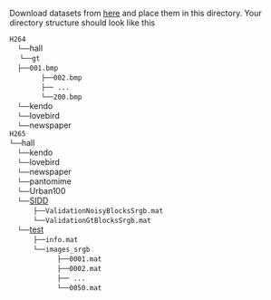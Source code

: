 Download datasets from [here](https://drive.google.com/drive/folders/1uQ6QSTeY4BqY2PYo3a4BNClJAucDV8-2?usp=sharing) and place them in this directory. Your directory structure should look like this

`H264` <br/>
  `└──`hall <br/>
        `└──gt` <br/>
        `├──001.bmp` <br/>
        `├──002.bmp` <br/>
        `├── ...    ` <br/>
        `└──200.bmp` <br/>
  `└──`kendo <br/>
  `└──`lovebird <br/>
  `└──`newspaper <br/>
`H265` <br/>
  `└──`hall <br/>
  `└──`kendo <br/>
  `└──`lovebird <br/>
  `└──`newspaper <br/>
  `└──`pantomime <br/>
  `└──`Urban100 <br/>
  `└──`[SIDD](https://www.eecs.yorku.ca/~kamel/sidd/benchmark.php) <br/>
      `├──ValidationNoisyBlocksSrgb.mat` <br/>
      `└──ValidationGtBlocksSrgb.mat` <br/>
  `└──`[test](https://noise.visinf.tu-darmstadt.de/downloads/) <br/>
      `├──info.mat` <br/>
      `└──images_srgb` <br/>
            `├──0001.mat` <br/>
            `├──0002.mat` <br/>
            `├── ...    ` <br/>
            `└──0050.mat`
